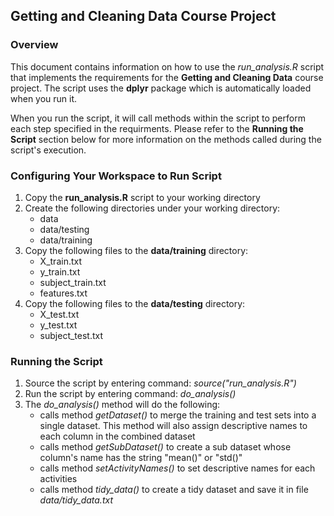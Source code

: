 ## Getting and Cleaning Data Course Project

### Overview 
This document contains information on how to use the *run_analysis.R* script that implements the requirements for the **Getting and Cleaning Data** course project. The script uses the **dplyr** package which is automatically loaded when you run it.

When you run the script, it will call methods within the script to perform each step specified in the requirments. Please refer to the **Running the Script** section below for more information on the methods called during the script's execution.

### Configuring Your Workspace to Run Script

1. Copy the **run_analysis.R** script to your working directory
2. Create the following directories under your working directory:
   + data
   + data/testing
   + data/training
3. Copy the following files to the **data/training** directory:
   + X_train.txt
   + y_train.txt
   + subject_train.txt
   + features.txt
4. Copy the following files to the **data/testing** directory:
   + X_test.txt
   + y_test.txt
   + subject_test.txt



### Running the Script
1. Source the script by entering command: *source("run_analysis.R")*
2. Run the script by entering command: *do_analysis()*
3. The *do_analysis()* method will do the following:
   + calls method *getDataset()* to merge the training and test sets into a single dataset. This method will also assign descriptive names to each column in the combined dataset
   + calls method *getSubDataset()* to create a sub dataset whose column's name has the string "mean()" or "std()"
   + calls method *setActivityNames()* to set descriptive names for each activities
   + calls method *tidy_data()* to create a tidy dataset and save it in file *data/tidy_data.txt*
   
   


